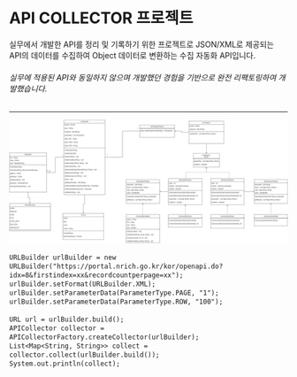 # API COLLECTOR 프로젝트
실무에서 개발한 API를 정리 및 기록하기 위한 프로젝트로 
JSON/XML로 제공되는 API의 데이터를 수집하여 Object 데이터로 변환하는 수집 자동화 API입니다.
###### 실무에 적용된 API와 동일하지 않으며 개발했던 경험을 기반으로 완전 리팩토링하여 개발했습니다. 
*****

<img src="api-collector.jpg" width="100%" height="50%"></img>

```
URLBuilder urlBuilder = new URLBuilder("https://portal.nrich.go.kr/kor/openapi.do?idx=8&firstindex=xx&recordcountperpage=xx");
urlBuilder.setFormat(URLBuilder.XML);
urlBuilder.setParameterData(ParameterType.PAGE, "1");
urlBuilder.setParameterData(ParameterType.ROW, "100");

URL url = urlBuilder.build();
APICollector collector = APICollectorFactory.createCollector(urlBuilder);
List<Map<String, String>> collect = collector.collect(urlBuilder.build());
System.out.println(collect);

```